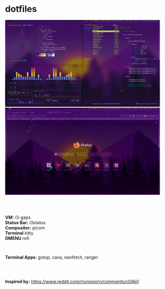 # dotfiles
 ![screenshot](img/arch-1.png) 
![screenshot](img/arch-2.png) 

<br>
<br>

**VM:** i3-gaps<br>
**Status Bar:** i3status<br>
**Compositor:** picom<br>
**Terminal** kitty<br>
**DMENU** rofi

<br>

**Terminal Apps**: gotop, cava, neofetch, ranger

<br>
<br>

**Inspired by:** https://www.reddit.com/r/unixporn/comments/c0i8e1
